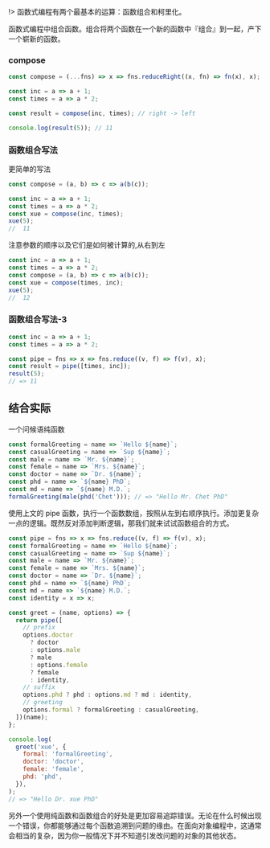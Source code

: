 !> 函数式编程有两个最基本的运算：函数组合和柯里化。

函数式编程中组合函数。组合将两个函数在一个新的函数中『组合』到一起，产下一个崭新的函数。

### compose

```javascript
const compose = (...fns) => x => fns.reduceRight((x, fn) => fn(x), x);

const inc = a => a + 1;
const times = a => a * 2;

const result = compose(inc, times); // right -> left

console.log(result(5)); // 11
```

### 函数组合写法

更简单的写法

```javascript
const compose = (a, b) => c => a(b(c));

const inc = a => a + 1;
const times = a => a * 2;
const xue = compose(inc, times);
xue(5);
//  11
```

注意参数的顺序以及它们是如何被计算的,从右到左

```javascript
const inc = a => a + 1;
const times = a => a * 2;
const compose = (a, b) => c => a(b(c));
const xue = compose(times, inc);
xue(5);
//  12
```

### 函数组合写法-3

```javascript
const inc = a => a + 1;
const times = a => a * 2;

const pipe = fns => x => fns.reduce((v, f) => f(v), x);
const result = pipe([times, inc]);
result(5);
// => 11
```

## 结合实际

一个问候语纯函数

```javascript
const formalGreeting = name => `Hello ${name}`;
const casualGreeting = name => `Sup ${name}`;
const male = name => `Mr. ${name}`;
const female = name => `Mrs. ${name}`;
const doctor = name => `Dr. ${name}`;
const phd = name => `${name} PhD`;
const md = name => `${name} M.D.`;
formalGreeting(male(phd('Chet'))); // => "Hello Mr. Chet PhD"
```

使用上文的 pipe 函数，执行一个函数数组，按照从左到右顺序执行。添加更复杂一点的逻辑。既然反对添加判断逻辑，那我们就来试试函数组合的方式。

```javascript
const pipe = fns => x => fns.reduce((v, f) => f(v), x);
const formalGreeting = name => `Hello ${name}`;
const casualGreeting = name => `Sup ${name}`;
const male = name => `Mr. ${name}`;
const female = name => `Mrs. ${name}`;
const doctor = name => `Dr. ${name}`;
const phd = name => `${name} PhD`;
const md = name => `${name} M.D.`;
const identity = x => x;

const greet = (name, options) => {
  return pipe([
    // prefix
    options.doctor
      ? doctor
      : options.male
      ? male
      : options.female
      ? female
      : identity,
    // suffix
    options.phd ? phd : options.md ? md : identity,
    // greeting
    options.formal ? formalGreeting : casualGreeting,
  ])(name);
};

console.log(
  greet('xue', {
    formal: 'formalGreeting',
    doctor: 'doctor',
    female: 'female',
    phd: 'phd',
  }),
);
// => "Hello Dr. xue PhD"
```

另外一个使用纯函数和函数组合的好处是更加容易追踪错误。无论在什么时候出现一个错误，你都能够通过每个函数追溯到问题的缘由。在面向对象编程中，这通常会相当的复杂，因为你一般情况下并不知道引发改问题的对象的其他状态。
